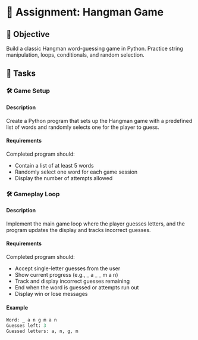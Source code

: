 

# 📘 Assignment: Hangman Game

## 🎯 Objective

Build a classic Hangman word-guessing game in Python. Practice string manipulation, loops, conditionals, and random selection.

## 📝 Tasks

### 🛠️ Game Setup

#### Description
Create a Python program that sets up the Hangman game with a predefined list of words and randomly selects one for the player to guess.

#### Requirements
Completed program should:

- Contain a list of at least 5 words
- Randomly select one word for each game session
- Display the number of attempts allowed

### 🛠️ Gameplay Loop

#### Description
Implement the main game loop where the player guesses letters, and the program updates the display and tracks incorrect guesses.

#### Requirements
Completed program should:

- Accept single-letter guesses from the user
- Show current progress (e.g., _ a _ _ m a n)
- Track and display incorrect guesses remaining
- End when the word is guessed or attempts run out
- Display win or lose messages

#### Example
```python
Word: _ a n g m a n
Guesses left: 3
Guessed letters: a, n, g, m
```
